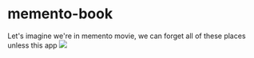 # memento-book
 Let's imagine we're in memento movie, we can forget all of these places unless this app
 <img src="https://i.ibb.co/FmM9xVb/mygif.gif">
